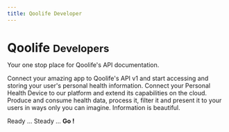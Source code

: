 ```yaml
---
title: Qoolife Developer
---
```

<div class="hero-unit gargantuan">
  <h1 style="margin-bottom:5px;">Qoolife
    <small>Developers</small>
  </h1>

  <p>
    Your one stop place for Qoolife's API documentation.
  </p>

  <p>
    Connect your amazing app to Qoolife's API v1 and start accessing and storing your user's personal health information.
    Connect your Personal Health Device to our platform and extend its capabilities on the cloud.
    Produce and consume health data, process it, filter it and present it to your users in ways only you can imagine.
    Information is beautiful.
  </p>

  <p>
    Ready ... Steady ...
    <strong>
      Go !
    </strong>
  </p>

  <img src="/images/arrow.png" alt="" class="arrow" />
</div>
